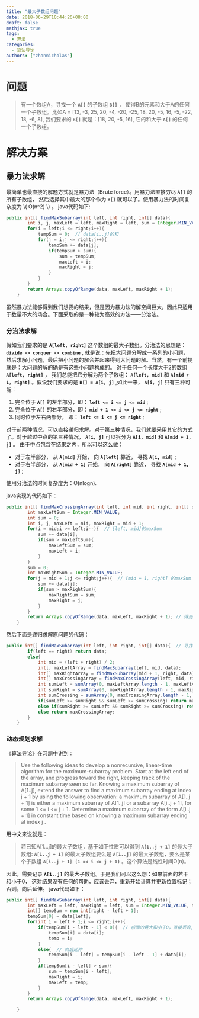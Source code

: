 ```yaml
---
title: "最大子数组问题"
date: 2018-06-29T10:44:26+08:00
draft: false
mathjax: true
tags:
  - 算法
categories:
  - 算法导论
authors: ["zhannicholas"]
---
```


# 问题

> 有一个数组A，寻找一个 **`A[]`** 的子数组 **`B[]`** ， 使得B的元素和大于A的任何一个子数组。比如A = [13, -3, 25, 20, -4, -20, -25, 18, 20, -5, 16, -5, -22, 18, -6, 8], 我们要求的 **`B[]`** 就是：[18, 20, -5, 16], 它的和大于 **`A[]`** 的任何一个子数组。

# 解决方案

## 暴力法求解

最简单也最直接的解题方式就是暴力法（Brute force）。用暴力法直接穷尽 **`A[]`** 的所有子数组， 然后选择其中最大的那个作为 **`B[]`** 就可以了。使用暴力法的时间复杂度为  \\( O(n^2) \\) 。 java代码如下:

```java
public int[] findMaxSubarray(int left, int right, int[] data){
        int i, j, maxLeft = left, maxRight = left, sum = Integer.MIN_VALUE, tempSum;
        for(i = left;i <= right;i++){
            tempSum = 0;  // data[i..j]的和
            for(j = i;j <= right;j++){
                tempSum += data[j];
                if(tempSum > sum){
                    sum = tempSum;
                    maxLeft = i;
                    maxRight = j;
                }
            }
        }
        return Arrays.copyOfRange(data, maxLeft, maxRight + 1);
    }
```

虽然暴力法能够得到我们想要的结果，但是因为暴力法的解空间巨大，因此只适用于数量不大的场合。下面采取的是一种较为高效的方法——分治法。

### 分治法求解

假如我们要求的是 **`A[left, right]`** 这个数组的最大子数组。分治法的思想是：**`divide -> conquer -> combine`** , 就是说：先把大问题分解成一系列的小问题，然后求解小问题，最后把小问题的解合并起来得到大问题的解。当然，有一个前提就是：大问题的解的确是有这些小问题构成的。
对于任何一个长度大于2的数组 **`A[left, right]`** ， 我们总能把它分解为两个子数组： **`A[left, mid]`** 和 **`A[mid + 1, right]`** 。假设我们要求的是 **`B[] = A[i, j]`** ,如此一来， **`A[i, j]`** 只有三种可能：

1. 完全位于 **`A[]`** 的左半部分，即： **`left <= i <= j <= mid`** ;
2. 完全位于 **`A[]`** 的右半部分，即： **`mid + 1 <= i <= j <= right`** ;
3. 同时位于左右两部分， 即： **`left <= i <= j <= right`** ;

对于前两种情况，可以直接递归求解。对于第三种情况，我们就要采用其它的方式了。对于越过中点的第三种情况， **`A[i, j]`** 可以拆分为 **`A[i, mid]`** 和 **`A[mid + 1, j]`** 。 由于中点包含在结果之内，所以可以这么做：

* 对于左半部分， 从 **`A[mid]`** 开始， 向 **`A[left]`** 靠近， 寻找 **`A[i, mid]`** ;
* 对于右半部分， 从 **`A[mid + 1]`** 开始， 向 **`A[right]`** 靠近， 寻找 **`A[mid + 1, j]`** ;

使用分治法的时间复杂度为：O(nlogn).

java实现的代码如下：

```java
public int[] findMaxCrossingArray(int left, int mid, int right, int[] data){
        int maxLeftSum = Integer.MIN_VALUE;
        int sum = 0;
        int i, j, maxLeft = mid, maxRight = mid + 1;
        for(i = mid;i >= left;i--){  // [left, mid]的maxSum
            sum += data[i];
            if(sum > maxLeftSum){
                maxLeftSum = sum;
                maxLeft = i;
            }
        }
        sum = 0;
        int maxRightSum = Integer.MIN_VALUE;
        for(j = mid + 1;j <= right;j++){  // [mid + 1, right] 的maxSum
            sum += data[j];
            if(sum > maxRightSum){
                maxRightSum = sum;
                maxRight = j;
            }
        }
        return Arrays.copyOfRange(data, maxLeft, maxRight + 1); // 得到A[i, j]
    }
```

然后下面是递归求解原问题的代码：

```java
public int[] findMaxSubarray(int left, int right, int[] data){  // 寻找最大子数组
        if(left == right) return data;
        else{
            int mid = (left + right) / 2;
            int[] maxLeftArray = findMaxSubarray(left, mid, data);
            int[] maxRightArray = findMaxSubarray(mid + 1, right, data);
            int[] maxCrossingArray = findMaxCrossingArray(left, mid, right, data);
            int sumLeft = sumArray(0, maxLeftArray.length - 1, maxLeftArray);
            int sumRight = sumArray(0, maxRightArray.length - 1, maxRightArray);
            int sumCrossing = sumArray(0, maxCrossingArray.length - 1, maxCrossingArray);
            if(sumLeft >= sumRight && sumLeft >= sumCrossing) return maxLeftArray;
            else if(sumRight >= sumLeft && sumRight >= sumCrossing) return maxRightArray;
            else return maxCrossingArray;
        }
    }
```

### 动态规划求解

《算法导论》在习题中讲到：

> Use the following ideas to develop a nonrecursive, linear-time algorithm for the
maximum-subarray problem. Start at the left end of the array, and progress toward
the right, keeping track of the maximum subarray seen so far. Knowing a maximum
subarray of A[1..j], extend the answer to find a maximum subarray ending at index
j + 1 by using the following observation: a maximum subarray of A[1..j + 1] 
is either a maximum subarray of A[1..j] or a subarray A[i..j + 1], for some
1 <= i <= j + 1. Determine a maximum subarray of the form A[i..j + 1] in
constant time based on knowing a maximum subarray ending at index j .

用中文来说就是：

> 若已知A[1...j]的最大子数组，基于如下性质可以得到 **`A[1..j + 1]`** 的最大子数组: **`A[1..j + 1]`** 的最大子数组要么是 **`A[1..j]`** 的最大子数组，要么是某个子数组 **`A[i..j + 1] (1 =< i <= j + 1)`** 。这个算法是线性时间O(n)。

因此，需要记录 **`A[1..j]`** 的最大子数组。于是我们可以这么想：如果前面的若干和小于0， 这对结果没有任何的帮助，应该丢弃，重新开始计算并更新位置标记；否则，向后延伸。
java代码如下：

```java
public int[] findMaxSubarray(int left, int right, int[] data){
        int maxLeft = left, maxRight = left, sum = Integer.MIN_VALUE, temp = left;
        int[] tempSum = new int[right - left + 1];
        tempSum[0] = data[left];
        for(int i = left + 1;i <= right;i++){
            if(tempSum[i - left - 1] < 0){  // 前面的最大和小于0，直接丢弃, 从下一个开始考虑
                tempSum[i] = data[i];
                temp = i;
            }
            else{  // 向后延伸
                tempSum[i - left] = tempSum[i - left - 1] + data[i];
            }
            if(tempSum[i - left] > sum){
                sum = tempSum[i - left];
                maxRight = i;
                maxLeft = temp;
            }
        }
        return Arrays.copyOfRange(data, maxLeft, maxRight + 1);

    }
```
